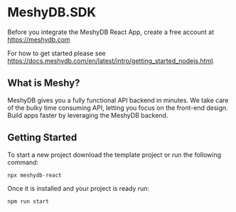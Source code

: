 # MeshyDB.SDK

Before you integrate the MeshyDB React App, create a free account at https://meshydb.com

For how to get started please see https://docs.meshydb.com/en/latest/intro/getting_started_nodejs.html.

## What is Meshy? 
MeshyDB gives you a fully functional API backend in minutes. We take care of the bulky time consuming API, letting you focus on the front-end design. Build apps faster by leveraging the MeshyDB backend.

## Getting Started
To start a new project download the template project or run the following command:

```javascript
npx meshydb-react
```

Once it is installed and your project is ready run:
```javascript
npm run start
```
